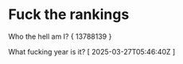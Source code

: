 # Fuck the rankings

Who the hell am I?
{ 13788139 }

What fucking year is it?
[ 2025-03-27T05:46:40Z ]
